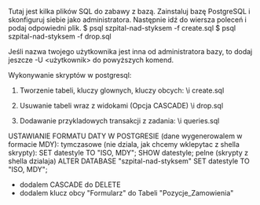 Tutaj jest kilka plików SQL do zabawy z bazą.
Zainstaluj bazę PostgreSQL i skonfiguruj siebie jako administratora.
Następnie idź do wiersza poleceń i podaj odpowiedni plik.
$ psql szpital-nad-styksem -f create.sql
$ psql szpital-nad-styksem -f drop.sql

Jeśli nazwa twojego użytkownika jest inna od administratora bazy, to dodaj jeszcze
-U <użytkownik>
do powyższych komend.


Wykonywanie skryptów w postgresql:

1) Tworzenie tabeli, kluczy glownych, kluczy obcych:
\i create.sql

2) Usuwanie tabeli wraz z widokami (Opcja CASCADE)
\i drop.sql

3) Dodawanie przykladowych transakcji z zadania:
\i queries.sql


USTAWIANIE FORMATU DATY W POSTGRESIE (dane wygenerowalem w formacie MDY):
tymczasowe (nie dziala, jak chcemy wklepytac z shella skrypty):
SET datestyle TO "ISO, MDY";
SHOW datestyle;
pelne (skrypty z shella dzialaja)
ALTER DATABASE "szpital-nad-styksem" SET datestyle TO "ISO, MDY";


- dodalem CASCADE do DELETE
- dodalem klucz obcy "Formularz" do Tabeli "Pozycje_Zamowienia"

